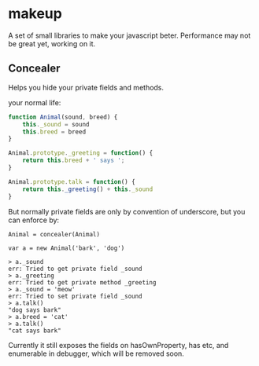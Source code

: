 # makeup
A set of small libraries to make your javascript beter. Performance may not be great yet, working on it.

## Concealer
Helps you hide your private fields and methods.

your normal life:
```javascript
function Animal(sound, breed) {
    this._sound = sound
    this.breed = breed
}

Animal.prototype._greeting = function() {
    return this.breed + ' says ';
}

Animal.prototype.talk = function() {
    return this._greeting() + this._sound
}

```

But normally private fields are only by convention of underscore, but you can enforce by:

```
Animal = concealer(Animal)

var a = new Animal('bark', 'dog')
```

```
> a._sound
err: Tried to get private field _sound
> a._greeting
err: Tried to get private method _greeting
> a._sound = 'meow'
err: Tried to set private field _sound
> a.talk()
"dog says bark"
> a.breed = 'cat'
> a.talk()
"cat says bark"

```

Currently it still exposes the fields on hasOwnProperty, has etc, and enumerable in debugger, which will be removed soon. 
